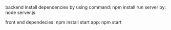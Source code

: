 backend 
install dependencies by using command: npm install
run server by: node server.js

front end
dependecies: npm install
start app: npm start
